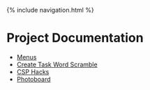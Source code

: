 {% include navigation.html %}

# Project Documentation  

- [Menus](menu)
- [Create Task Word Scramble](wordscramble)
- [CSP Hacks](csphacks)
- [Photoboard](photoboard)
